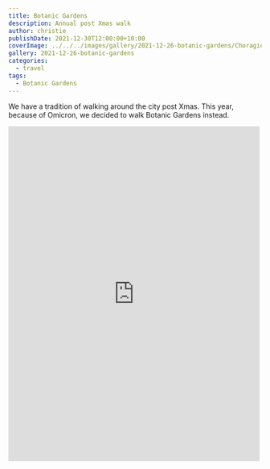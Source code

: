 ```yaml
---
title: Botanic Gardens
description: Annual post Xmas walk
author: christie
publishDate: 2021-12-30T12:00:00+10:00
coverImage: ../../../images/gallery/2021-12-26-botanic-gardens/Choragic Monument of Lysicrates.jpeg
gallery: 2021-12-26-botanic-gardens
categories:
  - travel
tags:
  - Botanic Gardens
---
```

We have a tradition of walking around the city post Xmas. This year, because of Omicron, we decided to walk Botanic Gardens instead.

<iframe src="https://www.facebook.com/plugins/post.php?href=https%3A%2F%2Fwww.facebook.com%2Fchris1.tham%2Fposts%2Fpfbid02YnHQBSUrV6b82QucdNuHc4kK7vYbdcDqGioj23cya8GpHe9zhBHiVcxeKyNmA6yNl&show_text=true&width=500" width="500" height="665" style="border:none;overflow:hidden" scrolling="no" frameborder="0" allowfullscreen="true" allow="autoplay; clipboard-write; encrypted-media; picture-in-picture; web-share"></iframe>
